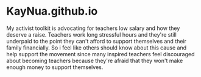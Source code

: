 # KayNua.github.io
My activist toolkit is advocating for teachers low salary and how they deserve a raise. Teachers work long stressful hours and they're still underpaid to the point they can't afford 
to support themselves and their family financially. So i feel like others should know about this cause and help support the movement since many inspired teachers feel
discouraged about becoming teachers because they're afraid that they won't make enough money to support themselves. 
